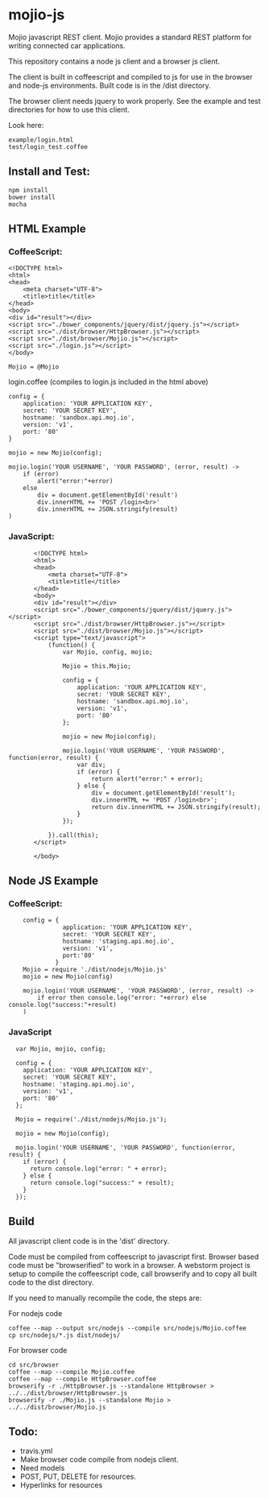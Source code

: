 # mojio-js

Mojio javascript REST client.  Mojio provides a standard REST platform for writing connected car applications.

This repository contains a node js client and a browser js client.

The client is built in coffeescript and compiled to js for use in the browser and node-js environments.  Built code
is in the /dist directory.

The browser client needs jquery to work properly.  See the example and test directories for how to use this client.

Look here:
```
example/login.html
test/login_test.coffee
```
## Install and Test:
```
npm install
bower install
mocha
```

## HTML Example

### CoffeeScript:
```
<!DOCTYPE html>
<html>
<head>
    <meta charset="UTF-8">
    <title>title</title>
</head>
<body>
<div id="result"></div>
<script src="./bower_components/jquery/dist/jquery.js"></script>
<script src="./dist/browser/HttpBrowser.js"></script>
<script src="./dist/browser/Mojio.js"></script>
<script src="./login.js"></script>
</body>

Mojio = @Mojio
```
login.coffee (compiles to login.js included in the html above)
```
config = {
    application: 'YOUR APPLICATION KEY',
    secret: 'YOUR SECRET KEY',
    hostname: 'sandbox.api.moj.io',
    version: 'v1',
    port: '80'
}

mojio = new Mojio(config);

mojio.login('YOUR USERNAME', 'YOUR PASSWORD', (error, result) ->
    if (error)
        alert("error:"+error)
    else
        div = document.getElementById('result')
        div.innerHTML += 'POST /login<br>'
        div.innerHTML += JSON.stringify(result)
)

```
### JavaScript:
```
       <!DOCTYPE html>
       <html>
       <head>
           <meta charset="UTF-8">
           <title>title</title>
       </head>
       <body>
       <div id="result"></div>
       <script src="./bower_components/jquery/dist/jquery.js"></script>
       <script src="./dist/browser/HttpBrowser.js"></script>
       <script src="./dist/browser/Mojio.js"></script>
       <script type="text/javascript">
           (function() {
               var Mojio, config, mojio;

               Mojio = this.Mojio;

               config = {
                   application: 'YOUR APPLICATION KEY',
                   secret: 'YOUR SECRET KEY',
                   hostname: 'sandbox.api.moj.io',
                   version: 'v1',
                   port: '80'
               };

               mojio = new Mojio(config);

               mojio.login('YOUR USERNAME', 'YOUR PASSWORD', function(error, result) {
                   var div;
                   if (error) {
                       return alert("error:" + error);
                   } else {
                       div = document.getElementById('result');
                       div.innerHTML += 'POST /login<br>';
                       return div.innerHTML += JSON.stringify(result);
                   }
               });

           }).call(this);
       </script>

       </body>
```
## Node JS Example

### CoffeeScript:
```
    config = {
               application: 'YOUR APPLICATION KEY',
               secret: 'YOUR SECRET KEY',
               hostname: 'staging.api.moj.io',
               version: 'v1',
               port:'80'
             }
    Mojio = require './dist/nodejs/Mojio.js'
    mojio = new Mojio(config)

    mojio.login('YOUR USERNAME', 'YOUR PASSWORD', (error, result) ->
        if error then console.log("error: "+error) else console.log("success:"+result)
    )

```
### JavaScript
```
  var Mojio, mojio, config;

  config = {
    application: 'YOUR APPLICATION KEY',
    secret: 'YOUR SECRET KEY',
    hostname: 'staging.api.moj.io',
    version: 'v1',
    port: '80'
  };

  Mojio = require('./dist/nodejs/Mojio.js');

  mojio = new Mojio(config);

  mojio.login('YOUR USERNAME', 'YOUR PASSWORD', function(error, result) {
    if (error) {
      return console.log("error: " + error);
    } else {
      return console.log("success:" + result);
    }
  });
```

## Build
All javascript client code is in the 'dist' directory.

Code must be compiled from coffeescript to javascript first.  Browser based code must be "browserified" to work in a
browser. A webstorm project is setup to compile the coffeescript code, call browserify and to copy all built code
to the dist directory.

If you need to manually recompile the code, the steps are:

For nodejs code
```
coffee --map --output src/nodejs --compile src/nodejs/Mojio.coffee
cp src/nodejs/*.js dist/nodejs/
```

For browser code
```
cd src/browser
coffee --map --compile Mojio.coffee
coffee --map --compile HttpBrowser.coffee
browserify -r ./HttpBrowser.js --standalone HttpBrowser > ../../dist/browser/HttpBrowser.js
browserify -r ./Mojio.js --standalone Mojio > ../../dist/browser/Mojio.js
```

## Todo:

* travis.yml
* Make browser code compile from nodejs client.
* Need models
* POST, PUT, DELETE for resources.
* Hyperlinks for resources
